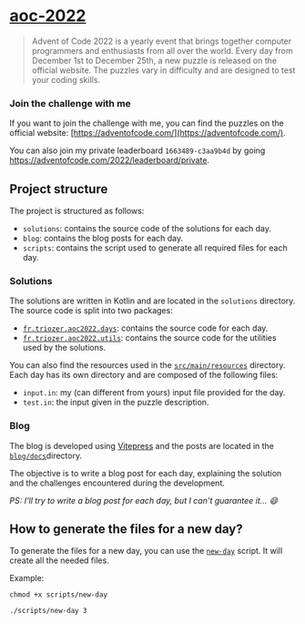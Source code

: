 # [aoc-2022](https://aoc.triozer.fr)

> Advent of Code 2022 is a yearly event that brings together computer programmers and enthusiasts from all over the
> world.
> Every day from December 1st to December 25th, a new puzzle is released on the official website. The puzzles vary in
> difficulty and are designed to test your coding skills.

### Join the challenge with me

If you want to join the challenge with me, you can find the puzzles on the official
website: [https://adventofcode.com/](https://adventofcode.com/).

You can also join my private leaderboard `1663489-c3aa9b4d` by going https://adventofcode.com/2022/leaderboard/private.

## Project structure

The project is structured as follows:

- `solutions`: contains the source code of the solutions for each day.
- `blog`: contains the blog posts for each day.
- `scripts`: contains the script used to generate all required files for each day.

### Solutions

The solutions are written in Kotlin and are located in the `solutions` directory. The source code is split into two
packages:

- [`fr.triozer.aoc2022.days`](solutions/src/main/kotlin/fr/triozer/aoc2022/days): contains the source code for each day.
- [`fr.triozer.aoc2022.utils`](solutions/src/main/kotlin/fr/triozer/aoc2022/utils): contains the source code for the
  utilities used by the solutions.

You can also find the resources used in the [`src/main/resources`](solutions/src/main/resources) directory. Each day has
its own directory and are composed of the following files:

- `input.in`: my (can different from yours) input file provided for the day.
- `test.in`: the input given in the puzzle description.

### Blog

The blog is developed using [Vitepress](https://vitepress.vuejs.org/) and the posts are located in
the [`blog/docs`](blog/docs)directory.

The objective is to write a blog post for each day, explaining the solution and the challenges encountered during the
development.

_PS: I'll try to write a blog post for each day, but I can't guarantee it... :smile:_

## How to generate the files for a new day?

To generate the files for a new day, you can use the [`new-day`](scripts/new-day) script. It will create all the needed
files.

Example:

```shell
chmod +x scripts/new-day

./scripts/new-day 3
```
